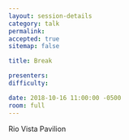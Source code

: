 ```yaml
---
layout: session-details
category: talk
permalink:
accepted: true
sitemap: false

title: Break

presenters:
difficulty:

date: 2018-10-16 11:00:00 -0500
room: full
---
```

Rio Vista Pavilion
